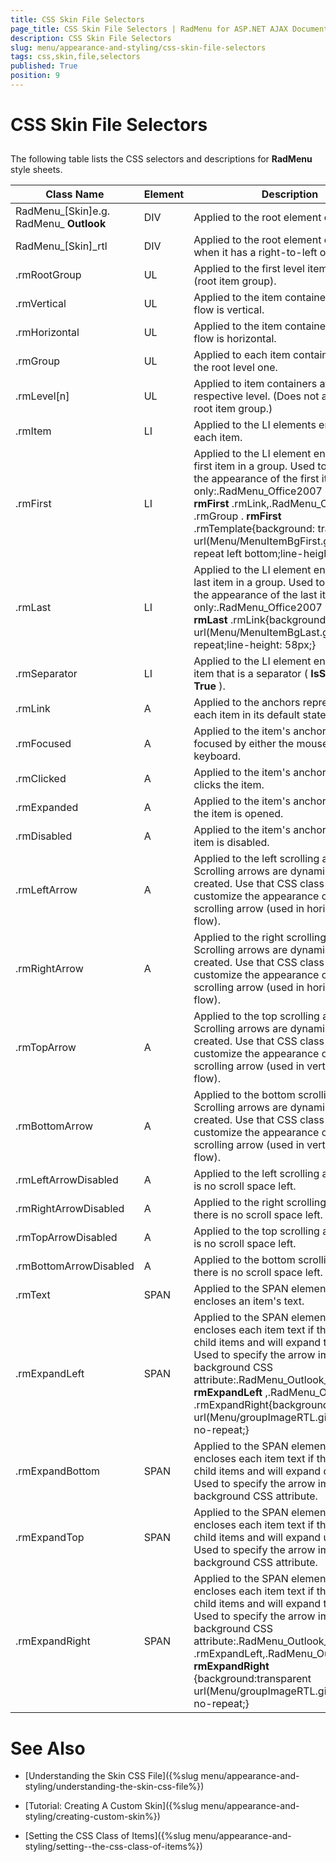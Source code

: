 ```yaml
---
title: CSS Skin File Selectors
page_title: CSS Skin File Selectors | RadMenu for ASP.NET AJAX Documentation
description: CSS Skin File Selectors
slug: menu/appearance-and-styling/css-skin-file-selectors
tags: css,skin,file,selectors
published: True
position: 9
---
```


# CSS Skin File Selectors





## 

The following table lists the CSS selectors and descriptions for **RadMenu** style sheets.


| Class Name | Element | Description |
| ------ | ------ | ------ |
|RadMenu_[Skin]e.g. RadMenu_ **Outlook** |DIV|Applied to the root element of the menu.|
|RadMenu_[Skin]_rtl|DIV|Applied to the root element of the menu when it has a right-to-left orientation.|
|.rmRootGroup|UL|Applied to the first level item container (root item group).|
|.rmVertical|UL|Applied to the item container if the item flow is vertical.|
|.rmHorizontal|UL|Applied to the item container if the item flow is horizontal.|
|.rmGroup|UL|Applied to each item container except the root level one.|
|.rmLevel[n]|UL|Applied to item containers at the respective level. (Does not apply to the root item group.)|
|.rmItem|LI|Applied to the LI elements enclosing each item.|
|.rmFirst|LI|Applied to the LI element enclosing the first item in a group. Used to customize the appearance of the first item only:.RadMenu_Office2007 .rmGroup . **rmFirst** .rmLink,.RadMenu_Office2007 .rmGroup . **rmFirst** .rmTemplate{background: transparent url(Menu/MenuItemBgFirst.gif) no-repeat left bottom;line-height: 58px;}|
|.rmLast|LI|Applied to the LI element enclosing the last item in a group. Used to customize the appearance of the last item only:.RadMenu_Office2007 .rmGroup . **rmLast** .rmLink{background: transparent url(Menu/MenuItemBgLast.gif) no-repeat;line-height: 58px;}|
|.rmSeparator|LI|Applied to the LI element enclosing an item that is a separator ( **IsSeparator** is **True** ).|
|.rmLink|A|Applied to the anchors representing each item in its default state.|
|.rmFocused|A|Applied to the item's anchor when it is focused by either the mouse or the keyboard.|
|.rmClicked|A|Applied to the item's anchor the user clicks the item.|
|.rmExpanded|A|Applied to the item's anchor tag when the item is opened.|
|.rmDisabled|A|Applied to the item's anchor when the item is disabled.|
|.rmLeftArrow|A|Applied to the left scrolling arrow. Scrolling arrows are dynamically created. Use that CSS class to customize the appearance of the left scrolling arrow (used in horizontal item flow).|
|.rmRightArrow|A|Applied to the right scrolling arrow. Scrolling arrows are dynamically created. Use that CSS class to customize the appearance of the right scrolling arrow (used in horizontal item flow).|
|.rmTopArrow|A|Applied to the top scrolling arrow. Scrolling arrows are dynamically created. Use that CSS class to customize the appearance of the top scrolling arrow (used in vertical item flow).|
|.rmBottomArrow|A|Applied to the bottom scrolling arrow. Scrolling arrows are dynamically created. Use that CSS class to customize the appearance of the bottom scrolling arrow (used in vertical item flow).|
|.rmLeftArrowDisabled|A|Applied to the left scrolling arrow if there is no scroll space left.|
|.rmRightArrowDisabled|A|Applied to the right scrolling arrow if there is no scroll space left.|
|.rmTopArrowDisabled|A|Applied to the top scrolling arrow if there is no scroll space left.|
|.rmBottomArrowDisabled|A|Applied to the bottom scrolling arrow if there is no scroll space left.|
|.rmText|SPAN|Applied to the SPAN element that encloses an item's text.|
|.rmExpandLeft|SPAN|Applied to the SPAN element that encloses each item text if the item has child items and will expand to the **right** . Used to specify the arrow image via the background CSS attribute:.RadMenu_Outlook_rtl . **rmExpandLeft** ,.RadMenu_Outlook_rtl .rmExpandRight{background:transparent url(Menu/groupImageRTL.gif) left center no-repeat;}|
|.rmExpandBottom|SPAN|Applied to the SPAN element which encloses each item text if the item has child items and will expand downward. Used to specify the arrow image via the background CSS attribute.|
|.rmExpandTop|SPAN|Applied to the SPAN element which encloses each item text if the item has child items and will expand upward **.** Used to specify the arrow image via the background CSS attribute.|
|.rmExpandRight|SPAN|Applied to the SPAN element that encloses each item text if the item has child items and will expand to the **left** . Used to specify the arrow image via the background CSS attribute:.RadMenu_Outlook_rtl .rmExpandLeft,.RadMenu_Outlook_rtl . **rmExpandRight** {background:transparent url(Menu/groupImageRTL.gif) left center no-repeat;}|

# See Also

 * [Understanding the Skin CSS File]({%slug menu/appearance-and-styling/understanding-the-skin-css-file%})

 * [Tutorial: Creating A Custom Skin]({%slug menu/appearance-and-styling/creating-custom-skin%})

 * [Setting  the CSS Class of Items]({%slug menu/appearance-and-styling/setting--the-css-class-of-items%})
